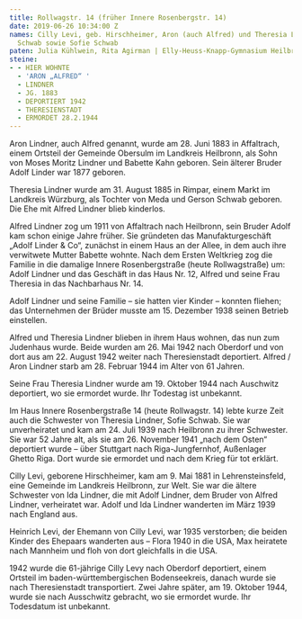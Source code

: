 ```yaml
---
title: Rollwagstr. 14 (früher Innere Rosenbergstr. 14)
date: 2019-06-26 10:34:00 Z
names: Cilly Levi, geb. Hirschheimer, Aron (auch Alfred) und Theresia Lindner, geb.
  Schwab sowie Sofie Schwab
paten: Julia Kühlwein, Rita Agirman | Elly-Heuss-Knapp-Gymnasium Heilbronn
steine:
- - HIER WOHNTE
  - 'ARON „ALFRED“ '
  - LINDNER
  - JG. 1883
  - DEPORTIERT 1942
  - THERESIENSTADT
  - ERMORDET 28.2.1944
---
```


Aron Lindner, auch Alfred genannt, wurde am 28. Juni 1883 in Affaltrach, einem Ortsteil der Gemeinde Obersulm im Landkreis Heilbronn, als Sohn von Moses Moritz Lindner und Babette Kahn geboren. Sein älterer Bruder Adolf Linder war 1877 geboren.

Theresia Lindner wurde am 31. August 1885 in Rimpar, einem Markt im Landkreis Würzburg, als Tochter von Meda und Gerson Schwab geboren. Die Ehe mit Alfred Lindner blieb kinderlos.

Alfred Lindner zog um 1911 von Affaltrach nach Heilbronn, sein Bruder Adolf kam schon einige Jahre früher. Sie gründeten das Manufakturgeschäft „Adolf Linder & Co“, zunächst in einem Haus an der Allee, in dem auch ihre verwitwete Mutter Babette wohnte. Nach dem Ersten Weltkrieg zog die Familie in die damalige Innere Rosenbergstraße (heute Rollwagstraße) um: Adolf Lindner und das Geschäft in das Haus Nr. 12, Alfred und seine Frau Theresia in das Nachbarhaus Nr. 14.

Adolf Lindner und seine Familie – sie hatten vier Kinder – konnten fliehen; das Unternehmen der Brüder musste am 15. Dezember 1938 seinen Betrieb einstellen.

Alfred und Theresia Lindner blieben in ihrem Haus wohnen, das nun zum Judenhaus wurde. Beide wurden am 26. Mai 1942 nach Oberdorf und von dort aus am 22. August 1942 weiter nach Theresienstadt deportiert. Alfred / Aron Lindner starb am 28. Februar 1944 im Alter von 61 Jahren.

Seine Frau Theresia Lindner wurde am 19. Oktober 1944 nach Auschwitz deportiert, wo sie ermordet wurde. Ihr Todestag ist unbekannt.

Im Haus Innere Rosenbergstraße 14 (heute Rollwagstr. 14) lebte kurze Zeit auch die Schwester von Theresia Lindner, Sofie Schwab. Sie war unverheiratet und kam am 24. Juli 1939 nach Heilbronn zu ihrer Schwester. Sie war 52 Jahre alt, als sie am 26. November 1941 „nach dem Osten“ deportiert wurde – über Stuttgart nach Riga-Jungfernhof, Außenlager Ghetto Riga. Dort wurde sie ermordet und nach dem Krieg für tot erklärt.

Cilly Levi, geborene Hirschheimer, kam am 9. Mai 1881 in Lehrensteinsfeld, eine Gemeinde im Landkreis Heilbronn, zur Welt. Sie war die ältere Schwester von Ida Lindner, die mit Adolf Lindner, dem Bruder von Alfred Lindner, verheiratet war. Adolf und Ida Lindner wanderten im März 1939 nach England aus.

Heinrich Levi, der Ehemann von Cilly Levi, war 1935 verstorben; die beiden Kinder des Ehepaars wanderten aus – Flora 1940 in die USA, Max heiratete nach Mannheim und floh von dort gleichfalls in die USA.

1942 wurde die 61-jährige Cilly Levy nach Oberdorf deportiert, einem Ortsteil im baden-württembergischen Bodenseekreis, danach wurde sie nach Theresienstadt transportiert. Zwei Jahre später, am 19. Oktober 1944, wurde sie nach Ausschwitz gebracht, wo sie ermordet wurde. Ihr Todesdatum ist unbekannt.